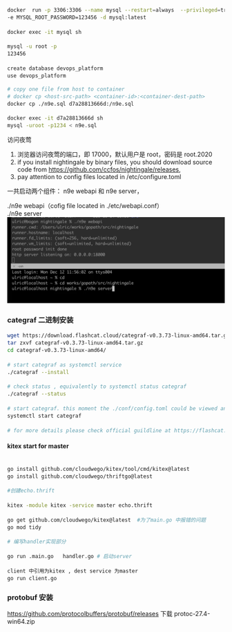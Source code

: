 


```bash
docker  run -p 3306:3306 --name mysql --restart=always  --privileged=true \
-e MYSQL_ROOT_PASSWORD=123456 -d mysql:latest

docker exec -it mysql sh

mysql -u root -p 
123456

create database devops_platform
use devops_platform

```


```bash
# copy one file from host to container 
# docker cp <host-src-path> <container-id>:<container-dest-path>
docker cp ./n9e.sql d7a28813666d:/n9e.sql 

docker exec -it d7a28813666d sh
mysql -uroot -p1234 < n9e.sql


```

访问夜莺
1. 浏览器访问夜莺的端口，即 17000，默认用户是 root，密码是 root.2020
2. if you install nightingale by binary files, you should download source code from https://github.com/ccfos/nightingale/releases,
3. pay attention to config files located in /etc/configure.toml


一共启动两个组件： n9e webapi 和 n9e server， 

./n9e webapi（cofig file located in ./etc/webapi.conf）  
./n9e server
![alt text](image.png)

### categraf 二进制安装
```bash
wget https://download.flashcat.cloud/categraf-v0.3.73-linux-amd64.tar.gz
tar zxvf categraf-v0.3.73-linux-amd64.tar.gz
cd categraf-v0.3.73-linux-amd64/

# start categraf as systemctl service
./categraf --install 

# check status , equivalently to systemctl status categraf
./categraf --status 

# start categraf. this moment the ./conf/config.toml could be viewed and checked
systemctl start categraf  

# for more details please check official guildline at https://flashcat.cloud/docs/content/flashcat-monitor/nightingale-v6/agent/categraf/
```





#### kitex  start for master
```bash

go install github.com/cloudwego/kitex/tool/cmd/kitex@latest
go install github.com/cloudwego/thriftgo@latest

#创建echo.thrift

kitex -module kitex -service master echo.thrift
 
go get github.com/cloudwego/kitex@latest  #为了main.go 中报错的问题
go mod tidy

# 编写handler实现部分

go run .main.go   handler.go # 启动server 

client 中引用为kitex , dest service 为master
go run client.go


```


### protobuf 安装
https://github.com/protocolbuffers/protobuf/releases 下载 protoc-27.4-win64.zip
```bash



```